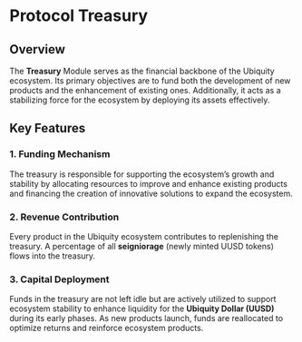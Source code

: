 # Protocol Treasury

## Overview

The **Treasury** Module serves as the financial backbone of the Ubiquity ecosystem. Its primary objectives are to fund both the development of new products and the enhancement of existing ones. Additionally, it acts as a stabilizing force for the ecosystem by deploying its assets effectively.

## **Key Features**

### **1. Funding Mechanism**

The treasury is responsible for supporting the ecosystem’s growth and stability by allocating resources to improve and enhance existing products and financing the creation of innovative solutions to expand the ecosystem.

### **2. Revenue Contribution**

Every product in the Ubiquity ecosystem contributes to replenishing the treasury. A percentage of all **seigniorage** (newly minted UUSD tokens) flows into the treasury.

### **3. Capital Deployment**

Funds in the treasury are not left idle but are actively utilized to support ecosystem stability to enhance liquidity for the **Ubiquity Dollar (UUSD)** during its early phases. As new products launch, funds are reallocated to optimize returns and reinforce ecosystem products.



